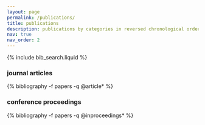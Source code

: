 ```yaml
---
layout: page
permalink: /publications/
title: publications
description: publications by categories in reversed chronological order. generated by jekyll-scholar.
nav: true
nav_order: 2
---
```


<!-- _pages/publications.md -->

<!-- Bibsearch Feature -->

{% include bib_search.liquid %}

<div class="publications">

<h3> journal articles </h3>

  {% bibliography -f papers -q @article* %}

<h3> conference proceedings </h3>
  {% bibliography -f papers -q @inproceedings* %}

</div>
